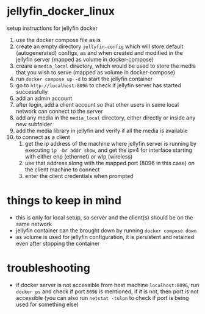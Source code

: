 # jellyfin_docker_linux
setup instructions for jellyfin docker

1. use the docker compose file as is
2. create an empty directory `jellyfin-config` which will store default (autogenerated) configs, as and when created and modified in the jellyfin server (mapped as volume in docker-compose)
3. creare a `media_local` directory, which would be used to store the media that you wish to serve  (mapped as volume in docker-compose)
4. run `docker compose up -d` to start the jellyfin container
5. go to `http://localhost:8096` to check if jellyfin server has started successfully
6. add an admin account
7. after login, add a client account so that other users in same local network can connect to the server
8. add any media in the `media_local` directory, either directly or inside any new subfolder
9. add the media library in jellyfin and verify if all the media is available
10. to connect as a client
    1. get the ip address of the machine where jellyfin server is running by executing `ip -br addr show`, and get the ipv4 for interface starting with either enp (ethernet) or wlp (wireless)
    2. use that address along with the mapped port (8096 in this case) on the client machine to connect
    3. enter the client credentials when prompted


# things to keep in mind
- this is only for local setup, so server and the client(s) should be on the same network 
- jellyfin container can the brought down by running `docker compose down`
- as volume is used for jellyfin configuration, it is persistent and retained even after stopping the container

# troubleshooting
- if docker server is not accessible from host machine `localhost:8096`, run `docker ps` and check if port `8096` is mentioned, if it is not, then port is not accessible (you can also run `netstat -tulpn` to check if port is being used for something else)
